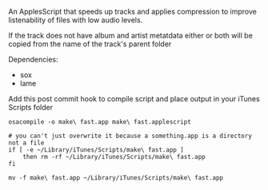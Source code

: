 
An ApplesScript that speeds up tracks and applies compression to improve listenability of files with low audio levels.

If the track does not have album and artist metatdata either or both will be copied from the name of the track's parent folder 

Dependencies:

* sox
* lame

Add this post commit hook to compile script and place output in your iTunes Scripts folder

``` Shell
osacompile -o make\ fast.app make\ fast.applescript 

# you can't just overwrite it because a something.app is a directory not a file
if [ -e ~/Library/iTunes/Scripts/make\ fast.app ] 
	then rm -rf ~/Library/iTunes/Scripts/make\ fast.app
fi

mv -f make\ fast.app ~/Library/iTunes/Scripts/make\ fast.app
```
